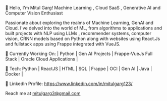 👋 Hello, I'm Mitul Garg!
Machine Learning , Cloud SaaS , Generative AI and Computer Vision Enthusiast 

Passionate about exploring the realms of Machine Learning, GenAI and Cloud. I've delved into the world of ML, from algorithms to applications and built projects with NLP using LLMs , recommender systems, computer vision, CRNN models based on Python along with websites using React.Js and fullstack apps using Frappe integrated with VueJS.

🔭 Currently Working On:
| Python | Gen AI Projects | Frappe-VueJs Full Stack | Oracle Cloud Applications | 

🌱 Tech:
Python | ReactJS | HTML | SQL | Frappe | OCI | Gen AI | Java | Docker | 

💬 LinkedIn Profile:
https://www.linkedin.com/in/mitulgarg123/

Reach me at mitulgarg3@gmail.com
